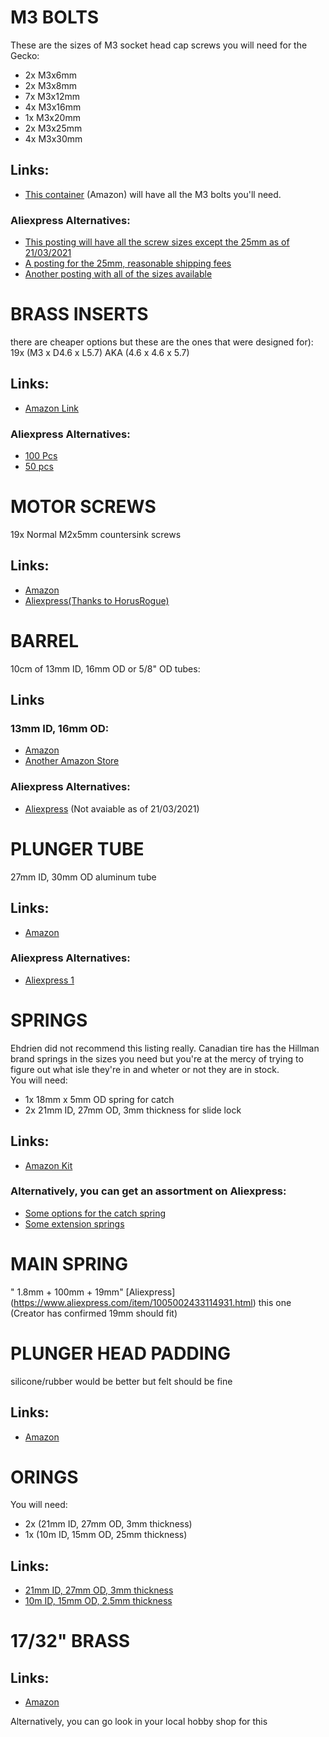 

# M3 BOLTS
These are the sizes of M3 socket head cap screws you will need for the Gecko:
- 2x M3x6mm
- 2x M3x8mm
- 7x M3x12mm
- 4x M3x16mm 
- 1x M3x20mm
- 2x M3x25mm
- 4x M3x30mm
## Links:
- [This container](https://www.amazon.ca/dp/B01N3YT1OZ/ref=cm_sw_em_r_mt_dp_BZZSJBZWRBHKZ41Y8PP2) (Amazon) will have all the M3 bolts you'll need.

### Aliexpress Alternatives:
- [This posting will have all the screw sizes except the 25mm as of 21/03/2021](https://www.aliexpress.com/item/32773255624.html) 
- [ A posting for the 25mm, reasonable shipping fees](https://www.aliexpress.com/item/4001334225286.html)
- [Another posting with all of the sizes available](https://www.aliexpress.com/item/32965554087.html)

# BRASS INSERTS
there are cheaper options but these are the ones that were  designed for): \
19x (M3 x D4.6 x L5.7) AKA (4.6 x 4.6 x 5.7)
## Links:
- [Amazon Link](https://www.amazon.ca/dp/B087N4LVD1/ref=cm_sw_em_r_mt_dp_3YKE4Y67773ZCQG4DRZX)
### Aliexpress Alternatives:
- [100 Pcs](https://www.aliexpress.com/item/4001185849382.html)
- [50 pcs](https://www.aliexpress.com/item/4000826134336.html)

# MOTOR SCREWS
19x Normal M2x5mm countersink screws
## Links:
- [Amazon](https://www.amazon.ca/dp/B01DKI6VD8/ref=cm_sw_em_r_mt_dp_56JH1SA1011BSS61MMYA)
- [Aliexpress(Thanks to HorusRogue)](https://www.aliexpress.com/item/1005003644532417.html)

# BARREL
10cm of 13mm ID, 16mm OD or 5/8" OD tubes:
## Links
### 13mm ID, 16mm OD:
- [Amazon](https://www.amazon.ca/gp/product/B07YCHB4WG/)
- [Another Amazon Store](https://www.amazon.ca/dp/B09MH41777/)
### Aliexpress Alternatives:
- [Aliexpress](https://www.aliexpress.com/item/4000760986211.html) (Not avaiable as of 21/03/2021)

# PLUNGER TUBE 
27mm ID, 30mm OD aluminum tube
## Links:
- [Amazon](https://www.amazon.ca/gp/product/B083S652M4)
### Aliexpress Alternatives:
- [Aliexpress 1](https://www.aliexpress.com/item/4000971276637.html)

# SPRINGS 
Ehdrien did not recommend this listing really. Canadian tire has the Hillman brand springs in the sizes you need but you're at the mercy of trying to figure out what isle they're in and wheter or not they are in stock.\
You will need:
- 1x 18mm x 5mm OD spring for catch
- 2x 21mm ID, 27mm OD, 3mm thickness for slide lock
## Links:

- [Amazon Kit](https://www.amazon.ca/dp/B000K7M36W/ref=cm_sw_em_r_mt_dp_3XYWW3317XSSH2QMXG356)
### Alternatively, you can get an assortment on Aliexpress:
- [Some options for the catch spring](https://www.aliexpress.com/item/33052942305.html)
- [Some extension springs](https://www.aliexpress.com/item/32858975154.html)

# MAIN SPRING
 " 1.8mm + 100mm + 19mm"
[Aliexpress] (https://www.aliexpress.com/item/1005002433114931.html) this one (Creator has confirmed 19mm should fit)

# PLUNGER HEAD PADDING
silicone/rubber would be better but felt should be fine
## Links:
- [Amazon](https://www.amazon.ca/dp/B07Q158BYN/ref=cm_sw_em_r_mt_dp_1C1FX5CYP2YEGMDXQZ09)


# ORINGS
You will need:
- 2x (21mm ID, 27mm OD, 3mm thickness)
- 1x (10m ID, 15mm OD, 25mm thickness)
## Links:

- [21mm ID, 27mm OD, 3mm thickness](https://www.amazon.ca/gp/product/B008AGNBJS/)
- [10m ID, 15mm OD, 2.5mm thickness](https://www.amazon.ca/gp/product/B07W85QSWH/ref=ppx_yo_dt_b_asin_title_o08_s00?ie=UTF8&psc=1)


# 17/32" BRASS

## Links:
- [Amazon](https://www.amazon.ca/dp/B002N7RPHY)

Alternatively, you can go look in your local hobby shop for this
